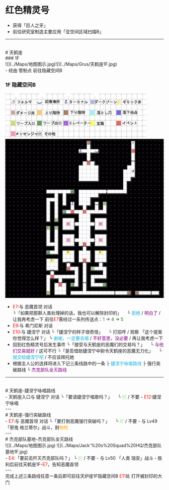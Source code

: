 # 红色精灵号 <br>
- 获得「巨人之牙」
- 前往研究室制造主要应用「亚空间区域扫描B」<br>
---
<br>
# 天鹤座<br>
### 1F <br>
![](../Maps/地图图示.jpg)![](../Maps/Grus/天鹤座1F.jpg)<br>
- 经由 管制点 前往隐藏空间B

<br>

### 1F 隐藏空间B<br>
![](../Maps/地图图示.jpg)![](../Maps/Grus/天鹤座1F隐藏空间B.jpg)<br>
- <font color = "red">E7</font>:与 恶魔首领 对话  
  └「如果把那群人类处理掉的话，我也可以解除封印的」
  &emsp;└ <font color = "seablue">拒绝</font> / <font color = "purple">明白了</font> / 让我再考虑一下
前往<font color = "red">E7</font>需经过一系列传送点：<font color = "green">1</font> -> <font color = "green">4</font> -> <font color = "green">5</font>
- <font color = "red">E9</font>:与 希门尼斯 对话
- <font color = "red">E10</font>:与 婕涅宁 对话
  └「婕涅宁的样子很奇怪」
  &emsp;└ 打招呼 / 观察
  「这个提案你觉得怎么样？」
  └ <font color = "seablue">谢谢，一定要去唱</font> / <font color = "purple">不好意思，没必要</font> / 再让我考虑一下
- 回到红色精灵号后发生事件
  └「接受与天鹤座的恶魔们的交易吗？」
  &emsp;└ <font color = "purple">与他们交易就好</font> / 这可不行
  └「是否借助婕涅宁中尉令天鹤座的恶魔无力化」
  &emsp;└ <font color = "seablue">就交给婕涅宁吧</font> / 不应该拜托她
- 根据主人公的选择将进入下记三条线路中的一条
  ├ <font color = "seablue">婕涅宁咏唱路线</font>
  ├ 强行突破路线
  └ <font color = "purple">杰克部队全灭路线</font>

---
<br>
# 天鹤座-婕涅宁咏唱路线<br>
- 天鹤座入口与 婕涅宁 对话
  └「要请婕涅宁唱歌吗？」
  &emsp;└ <font color = "lightgreen">好</font> / 不要
- <font color = "red">E12</font>:婕涅宁咏唱<br>
---
<br>
# 天鹤座-强行突破路线 <br>
- <font color = "red">E7</font>:与 恶魔首领 对话  
  └「要打倒恶魔强行突破吗？」
  &emsp;└ <font color = "lightgreen">好</font> / 不要
- 与 Lv49「邪鬼 格兰蒂尔」战斗，耐<font color = "orange">物枪</font><br>
---
<br>
# 杰克部队基地-杰克部队全灭路线<br>
![](../Maps/地图图示.jpg)
![](../Maps/Jack'%20s%20Squad%20HQ/杰克部队基地1F.jpg)<br>
- <font color = "red">E4</font>:「要前去歼灭杰克部队吗？」
  └ <font color = "lightgreen">好</font> / 不要
- 与 Lv50 「人类 瑞安」战斗
- 胜利后前往天鹤座1F-<font color = "red">E7</font>，告知恶魔首领<br>
---
<br>完成上述三条路线任意一条后即可前往天炉座1F隐藏空间B <font color = "red">E11</font>处 打开被封印的大门